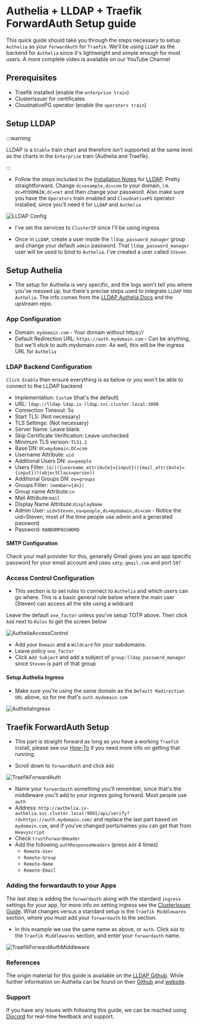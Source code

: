 # Authelia + LLDAP + Traefik ForwardAuth Setup guide

This quick guide should take you through the steps necessary to setup `Authelia` as your `forwardAuth` for `Traefik`. We'll be using `LLDAP` as the backend for `Authelia` since it's lightweight and simple enough for most users. A more complete video is available on our YouTube Channel

## Prerequisites

- Traefik installed (enable the `enterprise train`)
- Clusterissuer for certificates
- CloudnativePG operator (enable the `operators train`)

## Setup LLDAP

:::warning

LLDAP is a `Stable` train chart and therefore isn't supported at the same level as the charts in the `Enterprise` train (Authelia and Traefik).

:::

- Follow the steps included in the [Installation Notes](https://truecharts.org/charts/stable/lldap/installation-notes) for [LLDAP](https://truecharts.org/charts/stable/lldap/). Pretty straightforward. Change `dc=example,dc=com` to your domain, i.e. `dc=MYDOMAIN,dc=net` and then change your password. Also make sure you have the `Operators` train enabled and `CloudnativePG` operator installed, since you'll need it for `LLDAP` and `Authelia`

![LLDAP Config](img/LLDAPCatalogConfig.png)

- I've set the services to `ClusterIP` since I'll be using ingress

- Once in `LLDAP`, create a user inside the `lldap_password_manager` group and change your default `admin` password. That `lldap_password_manager` user will be used to bind to `Authelia`. I've created a user called `Steven`

## Setup Authelia

- The setup for Authelia is very specific, and the logs won't tell you where you've messed up, but there's precise steps used to integrate `LLDAP` into `Authelia`. The info comes from the [LLDAP Authelia Docs](https://truecharts.org/charts/stable/lldap/authelia) and the upstream repo.

### App Configuration

- Domain: `mydomain.com` - Your domain without https://
- Default Redirection URL: `https://auth.mydomain.com` - Can be anything, but we'll stick to auth.mydomain.com. As well, this will be the ingress URL for `Authelia`

### LDAP Backend Configuration

`Click Enable` then ensure everything is as below or you won't be able to connect to the LLDAP backend

- Implementation: `Custom` (that's the default)
- URL: `ldap://lldap-ldap.ix-lldap.svc.cluster.local:3890`
- Connection Timeout: 5s
- Start TLS: (Not necessary)
- TLS Settings: (Not necessary)
- Server Name: Leave blank
- Skip Certificate Verification: Leave unchecked
- Minimum TLS version: `TLS1.2`
- Base DN: `DC=mydomain,DC=com`
- Username Attribute: `uid`
- Additional Users DN: `ou=people`
- Users Filter: `(&(|({username_attribute}={input})({mail_attribute}={input}))(objectClass=person))`
- Additional Groups DN: `ou=groups`
- Groups Filter: `(member={dn})`
- Group name Attribute:`cn`
- Mail Attribute:`mail`
- Display Name Attribute:`displayName`
- Admin User: `uid=Steven,ou=people,dc=mydomain,dc=com` - Notice the uid=Steven, most of the time people use admin and a generated password
- Password: `RANDOMPASSWORD`

#### SMTP Configuration

Check your mail provider for this, generally Gmail gives you an app specific password for your email account and uses `smtp.gmail.com` and port `587`

### Access Control Configuration

- This section is to set rules to connect to `Authelia` and which users can go where. This is a basic general rule below where the main user (Steven) can access all the site using a wildcard

Leave the default `one_factor` unless you've setup TOTP above. Then click `Add` next to `Rules` to get the screen below

![AutheliaAccessControl](img/AutheliaAccessControl.png)

- Add your `Domain` and a `Wildcard` for your subdomains.
- Leave policy `one_factor`
- Click `Add Subject` and add a subject of `group:lldap_password_manager` since `Steven` is part of that group

#### Setup Authelia Ingress

- Make sure you're using the same domain as the `Default Redirection URL` above, so for me that's `auth.mydomain.com`

![AutheliaIngress](img/AutheliaIngress.png)

## Traefik ForwardAuth Setup

- This part is straight forward as long as you have a working `Traefik` install, please see our [How-To](https://truecharts.org/charts/enterprise/traefik/how-to) if you need more info on getting that running.

- Scroll down to `forwardAuth` and click `Add`

![TraefikForwardAuth](img/TraefikForwardAuth.png)

- Name your `forwardauth` something you'll remember, since that's the middleware you'll add to your ingress going forward. Most people use `auth`
- Address: `http://authelia.ix-authelia.svc.cluster.local:9091/api/verify?rd=https://auth.mydomain.com/` and replace the last part based on `mydomain.com`, and if you've changed ports/names you can get that from `Heavyscript`
- Check `trustForwardHeader`
- Add the following `authResponseHeaders` (press `Add` 4 times)
  - `Remote-User`
  - `Remote-Group`
  - `Remote-Name`
  - `Remote-Email`

### Adding the forwardauth to your Apps

The last step is adding the `forwardauth` along with the standard `ingress` settings for your app, for more info on setting ingress see the [ClusterIssuer Guide](https://truecharts.org/charts/enterprise/clusterissuer/how-to). What changes versus a standard setup is the `Traefik Middlewares` section, where you must add your `forwardauth` to the section.

- In this example we use the same name as above, or `auth`. Click `Add` to the `Traefik Middlewares` section, and enter your `forwardauth` name.

![TraefikForwardAuthMiddleware](img/TraefikForwardAuthMiddleware.png)

### References

The origin material for this guide is available on the [LLDAP Github](https://github.com/lldap/lldap). While further information on Authelia can be found on their [Github](https://github.com/authelia/authelia) and [website](https://www.authelia.com/).

### Support

If you have any issues with following this guide, we can be reached using [Discord](https://discord.gg/tVsPTHWTtr) for real-time feedback and support.
